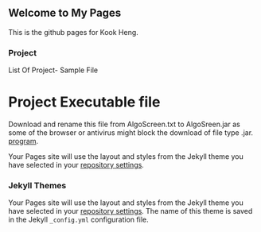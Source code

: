 ## Welcome to My Pages

This is the github pages for Kook Heng.


### Project

List Of Project- Sample File

# Project Executable file
Download and rename this file from AlgoScreen.txt to AlgoSreen.jar as some of the browser or antivirus might block the download of  file type .jar.
[program](https://github.com/ursa37/ursa37.github.io/settings). 



Your Pages site will use the layout and styles from the Jekyll theme you have selected in your [repository settings](https://github.com/ursa37/ursa37.github.io/settings). 

### Jekyll Themes

Your Pages site will use the layout and styles from the Jekyll theme you have selected in your [repository settings](https://github.com/ursa37/ursa37.github.io/settings). The name of this theme is saved in the Jekyll `_config.yml` configuration file.

